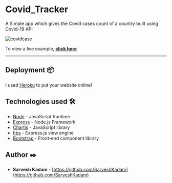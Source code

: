 # Covid_Tracker
A Simple app which gives the Covid cases count of a country built using Covid-19 API

![covidcase](https://user-images.githubusercontent.com/66166738/99877160-1eab8700-2c22-11eb-9c52-43dcab767bd3.gif)

To view a live example, **[click here](https://covidcases-tracker.herokuapp.com/)**

---


## Deployment 📦


I used [Heroku](https://devcenter.heroku.com/articles/getting-started-with-nodejs) to put your website online!


## Technologies used 🛠️

- [Node](https://nodejs.org/en/) - JavaScript Runtime
- [Express](https://expressjs.com/) - Node.js Framework
- [Chartjs](https://www.chartjs.org/) - JavaScript library
- [hbs](https://www.npmjs.com/package/hbs) - Express.js view engine
- [Bootstrap](https://getbootstrap.com/) - Front-end component library

## Author ✒️

- **Sarvesh Kadam** - [https://github.com/SarveshKadam](https://github.com/SarveshKadam)

